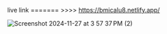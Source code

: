 live link ======= >>>> https://bmicalu8.netlify.app/



![Screenshot 2024-11-27 at 3 57 37 PM (2)](https://github.com/user-attachments/assets/4ffb108b-fb1f-49d8-aa50-3846664f6030)

